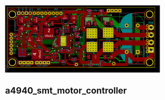 ![alt text](https://raw.githubusercontent.com/keithlegg/a4940_smt_motor_controller/master/image/kicad1.jpg) 


# a4940_smt_motor_controller
